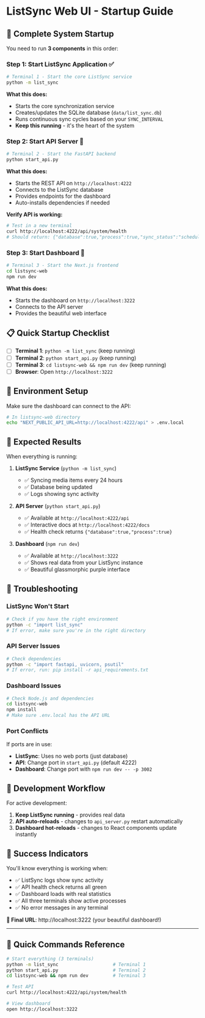 # ListSync Web UI - Startup Guide

## 🚀 Complete System Startup

You need to run **3 components** in this order:

### **Step 1: Start ListSync Application** ✅
```bash
# Terminal 1 - Start the core ListSync service
python -m list_sync
```

**What this does:**
- Starts the core synchronization service
- Creates/updates the SQLite database (`data/list_sync.db`)
- Runs continuous sync cycles based on your `SYNC_INTERVAL`
- **Keep this running** - it's the heart of the system

### **Step 2: Start API Server** 🔗
```bash
# Terminal 2 - Start the FastAPI backend
python start_api.py
```

**What this does:**
- Starts the REST API on `http://localhost:4222`
- Connects to the ListSync database
- Provides endpoints for the dashboard
- Auto-installs dependencies if needed

**Verify API is working:**
```bash
# Test in a new terminal
curl http://localhost:4222/api/system/health
# Should return: {"database":true,"process":true,"sync_status":"scheduled",...}
```

### **Step 3: Start Dashboard** 🎨
```bash
# Terminal 3 - Start the Next.js frontend
cd listsync-web
npm run dev
```

**What this does:**
- Starts the dashboard on `http://localhost:3222`
- Connects to the API server
- Provides the beautiful web interface

## 📋 Quick Startup Checklist

- [ ] **Terminal 1**: `python -m list_sync` (keep running)
- [ ] **Terminal 2**: `python start_api.py` (keep running)  
- [ ] **Terminal 3**: `cd listsync-web && npm run dev` (keep running)
- [ ] **Browser**: Open `http://localhost:3222`

## 🔧 Environment Setup

Make sure the dashboard can connect to the API:

```bash
# In listsync-web directory
echo "NEXT_PUBLIC_API_URL=http://localhost:4222/api" > .env.local
```

## 🎯 Expected Results

When everything is running:

1. **ListSync Service** (`python -m list_sync`)
   - ✅ Syncing media items every 24 hours
   - ✅ Database being updated
   - ✅ Logs showing sync activity

2. **API Server** (`python start_api.py`)
   - ✅ Available at `http://localhost:4222/api`
   - ✅ Interactive docs at `http://localhost:4222/docs`
   - ✅ Health check returns `{"database":true,"process":true}`

3. **Dashboard** (`npm run dev`)
   - ✅ Available at `http://localhost:3222`
   - ✅ Shows real data from your ListSync instance
   - ✅ Beautiful glassmorphic purple interface

## 🐛 Troubleshooting

### ListSync Won't Start
```bash
# Check if you have the right environment
python -c "import list_sync"
# If error, make sure you're in the right directory
```

### API Server Issues
```bash
# Check dependencies
python -c "import fastapi, uvicorn, psutil"
# If error, run: pip install -r api_requirements.txt
```

### Dashboard Issues
```bash
# Check Node.js and dependencies
cd listsync-web
npm install
# Make sure .env.local has the API URL
```

### Port Conflicts
If ports are in use:
- **ListSync**: Uses no web ports (just database)
- **API**: Change port in `start_api.py` (default 4222)
- **Dashboard**: Change port with `npm run dev -- -p 3002`

## 🔄 Development Workflow

For active development:

1. **Keep ListSync running** - provides real data
2. **API auto-reloads** - changes to `api_server.py` restart automatically
3. **Dashboard hot-reloads** - changes to React components update instantly

## 🎉 Success Indicators

You'll know everything is working when:

- ✅ ListSync logs show sync activity
- ✅ API health check returns all green
- ✅ Dashboard loads with real statistics
- ✅ All three terminals show active processes
- ✅ No error messages in any terminal

**🎯 Final URL**: http://localhost:3222 (your beautiful dashboard!)

---

## 📝 Quick Commands Reference

```bash
# Start everything (3 terminals)
python -m list_sync                    # Terminal 1
python start_api.py                    # Terminal 2  
cd listsync-web && npm run dev         # Terminal 3

# Test API
curl http://localhost:4222/api/system/health

# View dashboard
open http://localhost:3222
``` 